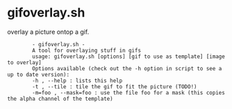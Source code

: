 # gifoverlay.sh
overlay a picture ontop a gif.

			- gifoverlay.sh -
			A tool for overlaying stuff in gifs
			usage: gifoverlay.sh [options] [gif to use as template] [image to overlay]
			Options available (check out the -h option in script to see a up to date version):
			-h , --help : lists this help
			-t , --tile : tile the gif to fit the picture (TODO!)
			-m=foo , --mask=foo : use the file foo for a mask (this copies the alpha channel of the template)
